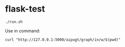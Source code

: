 # flask-test

```shell
./run.sh
```

Use in command:

```shell
curl "http://127.0.0.1:5000/aipugt/graph/in/w/$(pwd)"
```
